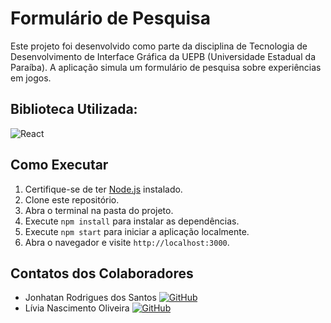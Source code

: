 # Formulário de Pesquisa

Este projeto foi desenvolvido como parte da disciplina de Tecnologia de Desenvolvimento de Interface Gráfica da UEPB (Universidade Estadual da Paraíba). 
A aplicação simula um formulário de pesquisa sobre experiências em jogos.

## Biblioteca Utilizada:

![React](https://img.shields.io/badge/React-20232A?style=for-the-badge&logo=react&logoColor=61DAFB)


## Como Executar

1. Certifique-se de ter [Node.js](https://nodejs.org/) instalado.
2. Clone este repositório.
3. Abra o terminal na pasta do projeto.
4. Execute `npm install` para instalar as dependências.
5. Execute `npm start` para iniciar a aplicação localmente.
6. Abra o navegador e visite `http://localhost:3000`.

## Contatos dos Colaboradores

* Jonhatan Rodrigues dos Santos
[![GitHub](https://img.shields.io/badge/GitHub-000?style=for-the-badge&logo=GitHub&logoColor=green)](https://github.com/johndriguess/)
* Lívia Nascimento Oliveira
[![GitHub](https://img.shields.io/badge/GitHub-000?style=for-the-badge&logo=GitHub&logoColor=993399)](https://github.com/LiviaNasc/)